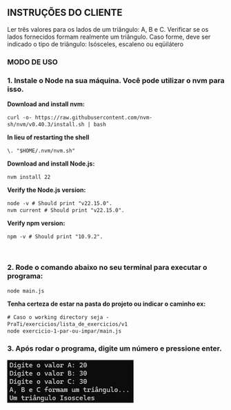 ## INSTRUÇÕES DO CLIENTE

Ler três valores para os lados de um triângulo: A, B e C. Verificar se os lados fornecidos
 formam realmente um triângulo. Caso forme, deve ser indicado o tipo de triângulo:
 Isósceles, escaleno ou eqüilátero

### MODO DE USO

### 1. Instale o Node na sua máquina. Você pode utilizar o nvm para isso. 
**Download and install nvm:**
```
curl -o- https://raw.githubusercontent.com/nvm-sh/nvm/v0.40.3/install.sh | bash
```

**In lieu of restarting the shell**
```
\. "$HOME/.nvm/nvm.sh"
```

**Download and install Node.js:**
```
nvm install 22
```

**Verify the Node.js version:**
```
node -v # Should print "v22.15.0".
nvm current # Should print "v22.15.0".
```

**Verify npm version:**
```
npm -v # Should print "10.9.2".
```

<br />

### 2. Rode o comando abaixo no seu terminal para executar o programa:
```
node main.js
```

**Tenha certeza de estar na pasta do projeto ou indicar o caminho ex:**
```
# Caso o working directory seja -PraTi/exercicios/lista_de_exercicios/v1
node exercicio-1-par-ou-impar/main.js
```

### 3. Após rodar o programa, digite um número e pressione enter.<br />
![alt text](../assets/triangulo.png)
